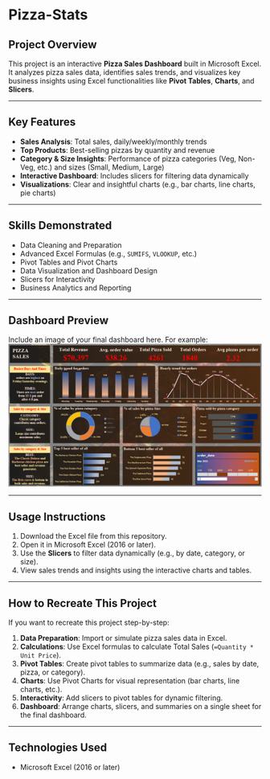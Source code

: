 # Pizza-Stats

## **Project Overview**  
This project is an interactive **Pizza Sales Dashboard** built in Microsoft Excel. It analyzes pizza sales data, identifies sales trends, and visualizes key business insights using Excel functionalities like **Pivot Tables**, **Charts**, and **Slicers**.

---

## **Key Features**  
- **Sales Analysis**: Total sales, daily/weekly/monthly trends  
- **Top Products**: Best-selling pizzas by quantity and revenue  
- **Category & Size Insights**: Performance of pizza categories (Veg, Non-Veg, etc.) and sizes (Small, Medium, Large)  
- **Interactive Dashboard**: Includes slicers for filtering data dynamically  
- **Visualizations**: Clear and insightful charts (e.g., bar charts, line charts, pie charts)  

---

## **Skills Demonstrated**  
- Data Cleaning and Preparation  
- Advanced Excel Formulas (e.g., `SUMIFS`, `VLOOKUP`, etc.)  
- Pivot Tables and Pivot Charts  
- Data Visualization and Dashboard Design  
- Slicers for Interactivity  
- Business Analytics and Reporting  

---
## **Dashboard Preview**  
Include an image of your final dashboard here. For example:  
![Pizza Sales Dashboard Preview](https://github.com/Sriishti-22/Pizza-Stats/blob/main/Dashboard.png)  

---

## **Usage Instructions**  
1. Download the Excel file from this repository.  
2. Open it in Microsoft Excel (2016 or later).  
3. Use the **Slicers** to filter data dynamically (e.g., by date, category, or size).  
4. View sales trends and insights using the interactive charts and tables.  

---

## **How to Recreate This Project**  
If you want to recreate this project step-by-step:  
1. **Data Preparation**: Import or simulate pizza sales data in Excel.  
2. **Calculations**: Use Excel formulas to calculate Total Sales (`=Quantity * Unit Price`).  
3. **Pivot Tables**: Create pivot tables to summarize data (e.g., sales by date, pizza, or category).  
4. **Charts**: Use Pivot Charts for visual representation (bar charts, line charts, etc.).  
5. **Interactivity**: Add slicers to pivot tables for dynamic filtering.  
6. **Dashboard**: Arrange charts, slicers, and summaries on a single sheet for the final dashboard.  

---

## **Technologies Used**  
- Microsoft Excel (2016 or later)  

